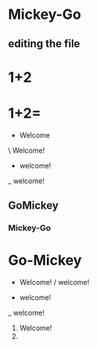 # Mickey-Go

## editing the file

1+2
=

1+2=
= 

+ Welcome

\ Welcome!

- welcome!

_ welcome! 

## GoMickey
### Mickey-Go
# Go-Mickey

* Welcome!
/ welcome!
- welcome!

_ welcome!

1. Welcome!
2. 
